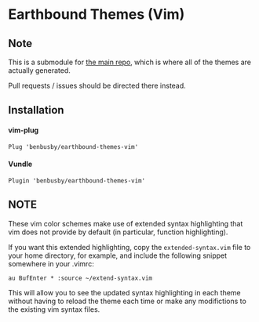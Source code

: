 
# Earthbound Themes (Vim)

## Note
This is a submodule for [the main repo](https://github.com/benbusby/earthbound-themes), which is where all of the themes are actually generated.

Pull requests / issues should be directed there instead. 

## Installation
#### vim-plug
```
Plug 'benbusby/earthbound-themes-vim'
```

#### Vundle
```
Plugin 'benbusby/earthbound-themes-vim'
```

## NOTE
These vim color schemes make use of extended syntax highlighting that vim does not provide by default (in particular, function highlighting).

If you want this extended highlighting, copy the ```extended-syntax.vim``` file to your home directory, for example, and include the following snippet somewhere in your .vimrc:

```vim
au BufEnter * :source ~/extend-syntax.vim
```

This will allow you to see the updated syntax highlighting in each theme without having to reload the theme each time or make any modifictions to the existing vim syntax files.
